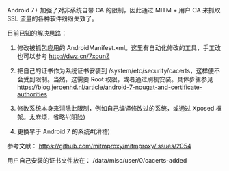 Android 7+ 加强了对非系统自带 CA 的限制，因此通过 MITM + 用户 CA 来抓取 SSL 流量的各种软件纷纷失效了。

目前已知的解决思路：

1. 修改被抓包应用的 AndroidManifest.xml。这里有自动化修改的工具，手工改也可以参考 http://dwz.cn/7xounZ 

2. 把自己的证书作为系统证书安装到 /system/etc/security/cacerts，这样便不会受到限制。当然，这需要 Root 权限，或者通过刷机安装。具体步骤参见 https://blog.jeroenhd.nl/article/android-7-nougat-and-certificate-authorities 

3. 修改系统本身来消除此限制，例如自己编译修改过的系统，或通过 Xposed 框架。太麻烦，省略#(阴险)

4. 更换早于 Android 7 的系统#(滑稽)

参考文献： https://github.com/mitmproxy/mitmproxy/issues/2054

用户自己安装的证书文件放在： /data/misc/user/0/cacerts-added

